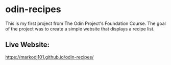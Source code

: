 # odin-recipes
This is my first project from The Odin Project's Foundation Course. The goal of the project was to create a simple website that displays a recipe list.

## Live Website:
https://markodj101.github.io/odin-recipes/
